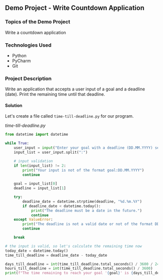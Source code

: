 ## Demo Project - Write Countdown Application

### Topics of the Demo Project
Write a countdown application

### Technologies Used
- Python
- PyCharm
- Git

### Project Description
Write an application that accepts a user input of a goal and a deadline (date). Print the remaining time until that deadline.


#### Solution
Let's create a file called `time-till-deadline.py` for our program.

_time-till-deadline.py_
```python
from datetime import datetime

while True:
    user_input = input("Enter your goal with a deadline (DD.MM.YYYY) separated by a colon:\n")
    input_list = user_input.split(":")

    # input validation
    if len(input_list) != 2:
        print("Your input is not of the format goal:DD.MM.YYYY")
        continue
    
    goal = input_list[0]
    deadline = input_list[1]

    try:
        deadline_date = datetime.strptime(deadline, "%d.%m.%Y")
        if deadline_date < datetime.today():
            print("The deadline must be a date in the future.")
            continue
    except ValueError:
        print("The deadline is not a valid date or not of the format DD.MM.YYYY")
        continue

    break

# the input is valid, so let's calculate the remaining time now
today_date = datetime.today()
time_till_deadline = deadline_date - today_date

days_till_deadline = int(time_till_deadline.total_seconds() / 3600 / 24)
hours_till_deadline = int(time_till_deadline.total_seconds() / 3600)
print(f"The time remaining to reach your goal '{goal}' is {days_till_deadline} days or {hours_till_deadline} hours.")
```